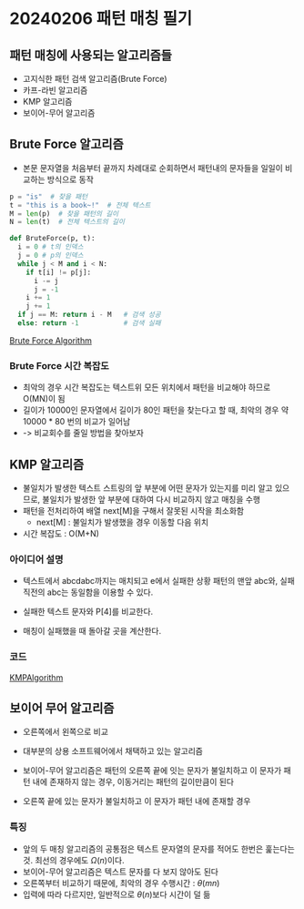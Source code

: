 # 20240206 패턴 매칭 필기

## 패턴 매칭에 사용되는 알고리즘들
- 고지식한 패턴 검색 알고리즘(Brute Force)
- 카프-라빈 알고리즘
- KMP 알고리즘
- 보이어-무어 알고리즘

## Brute Force 알고리즘
- 본문 문자열을 처음부터 끝까지 차례대로 순회하면서 패턴내의 문자들을 일일이 비교하는 방식으로 동작

```py
p = "is"  # 찾을 패턴
t = "this is a book~!"  # 전체 텍스트
M = len(p)  # 찾을 패턴의 길이
N = len(t)  # 전체 텍스트의 길이

def BruteForce(p, t):
  i = 0 # t의 인덱스
  j = 0 # p의 인덱스
  while j < M and i < N:
    if t[i] != p[j]:
      i -= j
      j = -1
    i += 1
    j += 1
  if j == M: return i - M   # 검색 성공
  else: return -1           # 검색 실패
```
[Brute Force Algorithm](./code/BruteForce2.py)

### Brute Force 시간 복잡도
- 최악의 경우 시간 복잡도는 텍스트위 모든 위치에서 패턴을 비교해야 하므로 O(MN)이 됨
- 길이가 10000인 문자열에서 길이가 80인 패턴을 찾는다고 할 때, 최악의 경우 약 10000 * 80 번의 비교가 일어남
- -> 비교회수를 줄일 방법을 찾아보자

## KMP 알고리즘
- 불일치가 발생한 텍스트 스트링의 앞 부분에 어떤 문자가 있는지를 미리 알고 있으므로, 불일치가 발생한 앞 부분에 대하여 다시 비교하지 않고 매칭을 수행
- 패턴을 전처리하여 배열 next[M]을 구해서 잘못된 시작을 최소화함
  - next[M] : 불일치가 발생했을 경우 이동할 다음 위치
- 시간 복잡도 : O(M+N)

### 아이디어 설명
- 텍스트에서 abcdabc까지는 매치되고 e에서 실패한 상황 패턴의 맨앞 abc와, 실패 직전의 abc는 동일함을 이용할 수 있다.
- 실패한 텍스트 문자와 P[4]를 비교한다.
 


- 매칭이 실패했을 때 돌아갈 곳을 계산한다.



### 코드
[KMPAlgorithm](./code/KMPalgorithm.py)

## 보이어 무어 알고리즘
- 오른쪽에서 왼쪽으로 비교
- 대부분의 상용 소프트웨어에서 채택하고 있는 알고리즘
- 보이어-무어 알고리즘은 패턴의 오른쪽 끝에 잇는 문자가 불일치하고 이 문자가 패턴 내에 존재하지 않는 경우, 이동거리는 패턴의 길이만큼이 된다



- 오른쪽 끝에 있는 문자가 불일치하고 이 문자가 패턴 내에 존재할 경우



### 특징
- 앞의 두 매칭 알고리즘의 공통점은 텍스트 문자열의 문자를 적어도 한번은 훑는다는 것. 최선의 경우에도 $\Omega(n)$이다.
- 보이어-무어 알고리즘은 텍스트 문자를 다 보지 않아도 된다
- 오른쪽부터 비교하기 때문에, 최악의 경우 수행시간 : $\theta(mn)$
- 입력에 따라 다르지만, 일반적으로 $\theta(n)$보다 시간이 덜 듦